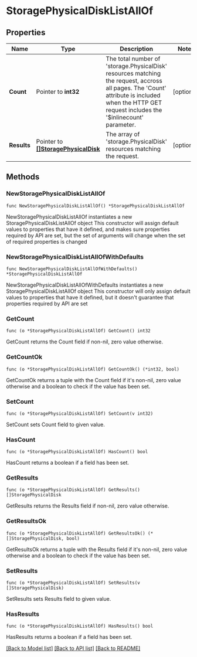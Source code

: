 # StoragePhysicalDiskListAllOf

## Properties

Name | Type | Description | Notes
------------ | ------------- | ------------- | -------------
**Count** | Pointer to **int32** | The total number of &#39;storage.PhysicalDisk&#39; resources matching the request, accross all pages. The &#39;Count&#39; attribute is included when the HTTP GET request includes the &#39;$inlinecount&#39; parameter. | [optional] 
**Results** | Pointer to [**[]StoragePhysicalDisk**](storage.PhysicalDisk.md) | The array of &#39;storage.PhysicalDisk&#39; resources matching the request. | [optional] 

## Methods

### NewStoragePhysicalDiskListAllOf

`func NewStoragePhysicalDiskListAllOf() *StoragePhysicalDiskListAllOf`

NewStoragePhysicalDiskListAllOf instantiates a new StoragePhysicalDiskListAllOf object
This constructor will assign default values to properties that have it defined,
and makes sure properties required by API are set, but the set of arguments
will change when the set of required properties is changed

### NewStoragePhysicalDiskListAllOfWithDefaults

`func NewStoragePhysicalDiskListAllOfWithDefaults() *StoragePhysicalDiskListAllOf`

NewStoragePhysicalDiskListAllOfWithDefaults instantiates a new StoragePhysicalDiskListAllOf object
This constructor will only assign default values to properties that have it defined,
but it doesn't guarantee that properties required by API are set

### GetCount

`func (o *StoragePhysicalDiskListAllOf) GetCount() int32`

GetCount returns the Count field if non-nil, zero value otherwise.

### GetCountOk

`func (o *StoragePhysicalDiskListAllOf) GetCountOk() (*int32, bool)`

GetCountOk returns a tuple with the Count field if it's non-nil, zero value otherwise
and a boolean to check if the value has been set.

### SetCount

`func (o *StoragePhysicalDiskListAllOf) SetCount(v int32)`

SetCount sets Count field to given value.

### HasCount

`func (o *StoragePhysicalDiskListAllOf) HasCount() bool`

HasCount returns a boolean if a field has been set.

### GetResults

`func (o *StoragePhysicalDiskListAllOf) GetResults() []StoragePhysicalDisk`

GetResults returns the Results field if non-nil, zero value otherwise.

### GetResultsOk

`func (o *StoragePhysicalDiskListAllOf) GetResultsOk() (*[]StoragePhysicalDisk, bool)`

GetResultsOk returns a tuple with the Results field if it's non-nil, zero value otherwise
and a boolean to check if the value has been set.

### SetResults

`func (o *StoragePhysicalDiskListAllOf) SetResults(v []StoragePhysicalDisk)`

SetResults sets Results field to given value.

### HasResults

`func (o *StoragePhysicalDiskListAllOf) HasResults() bool`

HasResults returns a boolean if a field has been set.


[[Back to Model list]](../README.md#documentation-for-models) [[Back to API list]](../README.md#documentation-for-api-endpoints) [[Back to README]](../README.md)


